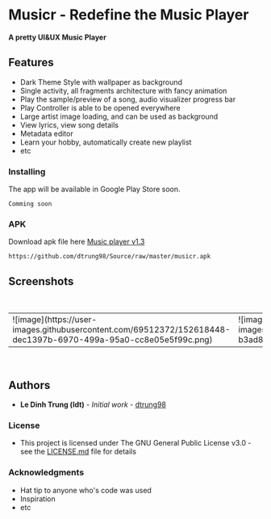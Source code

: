 # Musicr - Redefine the Music Player
**A pretty UI&UX Music Player**

## Features
* Dark Theme Style with wallpaper as background
* Single activity, all fragments architecture with fancy animation
* Play the sample/preview of a song, audio visualizer progress bar
* Play Controller is able to be opened everywhere
* Large artist image loading, and can be used as background
* View lyrics, view song details
* Metadata editor
* Learn your hobby, automatically create new playlist
* etc

### Installing
The app will be available in Google Play Store soon.
```
Comming soon
```
### APK
Download apk file here [Music player v1.3](https://github.com/dtrung98/Source/raw/master/musicr.apk)
```
https://github.com/dtrung98/Source/raw/master/musicr.apk
```
## Screenshots
</br>
<div align="center">
   <table align="center" border="0" >
  <tr>
    <td>
![image](https://user-images.githubusercontent.com/69512372/152618448-dec1397b-6970-499a-95a0-cc8e05e5f99c.png)
       <td>![image](https://user-images.githubusercontent.com/69512372/152618551-b3ad8834-ec07-4b26-a95a-c500c0641bc7.png)
    </td>
      </tr>
   </table>
  </div>
</br>

## Authors

* **Le Dinh Trung (ldt)** - *Initial work* - [dtrung98](https://github.com/dtrung98)


### License

* This project is licensed under The GNU General Public License v3.0 - see the [LICENSE.md](/LICENSE) file for details

### Acknowledgments

* Hat tip to anyone who's code was used
* Inspiration
* etc
